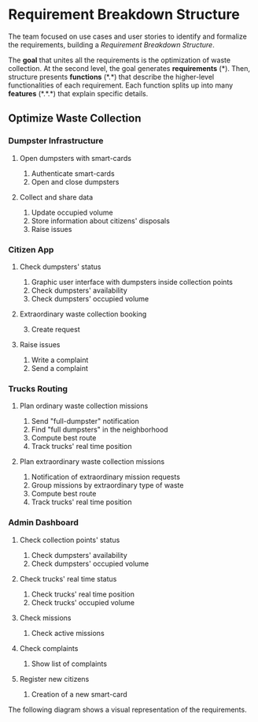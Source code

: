 # Requirement Breakdown Structure

The team focused on use cases and user stories to identify and formalize the requirements, building a _Requirement Breakdown Structure_.

The **goal** that unites all the requirements is the optimization of waste collection. At the second level, the goal generates **requirements** (\*). Then, structure presents **functions** (\*.\*) that describe the higher-level functionalities of each requirement. Each function splits up into many **features** (\*.\*.\*) that explain specific details.

## Optimize Waste Collection

### **Dumpster Infrastructure**

1. Open dumpsters with smart-cards

    1. Authenticate smart-cards
    2. Open and close dumpsters
    
2. Collect and share data

    1. Update occupied volume
    2. Store information about citizens' disposals
    3. Raise issues

### **Citizen App**

1. Check dumpsters' status

    1. Graphic user interface with dumpsters inside collection points
    2. Check dumpsters' availability
    3. Check dumpsters' occupied volume
    
2. Extraordinary waste collection booking

    3. Create request
    
3. Raise issues

    1. Write a complaint
    2. Send a complaint

### **Trucks Routing**

1. Plan ordinary waste collection missions

    1. Send "full-dumpster" notification
    2. Find "full dumpsters" in the neighborhood
    3. Compute best route
    4. Track trucks' real time position
    
2. Plan extraordinary waste collection missions

    1. Notification of extraordinary mission requests
    2. Group missions by extraordinary type of waste
    3. Compute best route
    4. Track trucks' real time position

### **Admin Dashboard**

1. Check collection points' status

    1. Check dumpsters' availability
    2. Check dumpsters' occupied volume
    
2. Check trucks' real time status

    1. Check trucks' real time position
    2. Check trucks' occupied volume

3. Check missions

    1. Check active missions
    
4. Check complaints

    1. Show list of complaints
    
5. Register new citizens

    1. Creation of a new smart-card

The following diagram shows a visual representation of the requirements.

<!--![Diagram Image Link](./requirement-breakdown-structure.pm.puml)-->